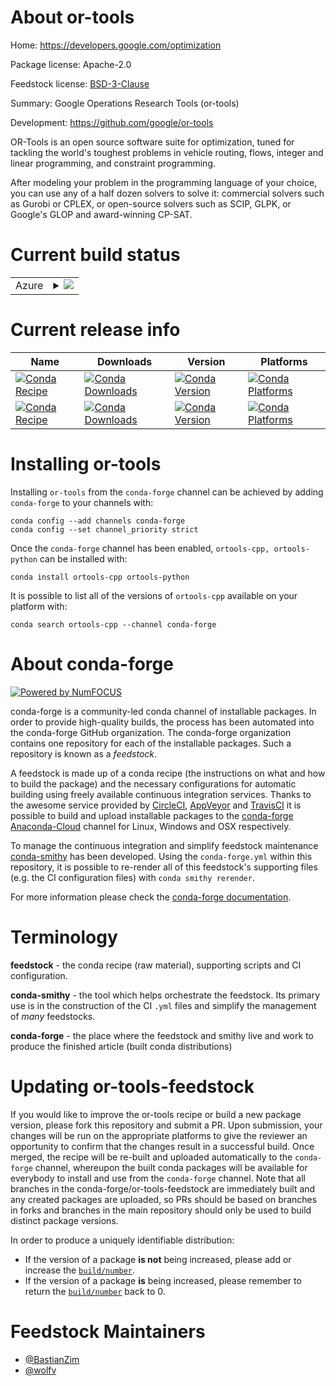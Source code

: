 About or-tools
==============

Home: https://developers.google.com/optimization

Package license: Apache-2.0

Feedstock license: [BSD-3-Clause](https://github.com/conda-forge/or-tools-feedstock/blob/master/LICENSE.txt)

Summary: Google Operations Research Tools (or-tools)

Development: https://github.com/google/or-tools

OR-Tools is an open source software suite for optimization, tuned for tackling
the world's toughest problems in vehicle routing, flows, integer and linear
programming, and constraint programming.

After modeling your problem in the programming language of your choice, you
can use any of a half dozen solvers to solve it: commercial solvers such as
Gurobi or CPLEX, or open-source solvers such as SCIP, GLPK, or Google's GLOP
and award-winning CP-SAT.


Current build status
====================


<table>
    
  <tr>
    <td>Azure</td>
    <td>
      <details>
        <summary>
          <a href="https://dev.azure.com/conda-forge/feedstock-builds/_build/latest?definitionId=14287&branchName=master">
            <img src="https://dev.azure.com/conda-forge/feedstock-builds/_apis/build/status/or-tools-feedstock?branchName=master">
          </a>
        </summary>
        <table>
          <thead><tr><th>Variant</th><th>Status</th></tr></thead>
          <tbody><tr>
              <td>linux_64</td>
              <td>
                <a href="https://dev.azure.com/conda-forge/feedstock-builds/_build/latest?definitionId=14287&branchName=master">
                  <img src="https://dev.azure.com/conda-forge/feedstock-builds/_apis/build/status/or-tools-feedstock?branchName=master&jobName=linux&configuration=linux_64_" alt="variant">
                </a>
              </td>
            </tr>
          </tbody>
        </table>
      </details>
    </td>
  </tr>
</table>

Current release info
====================

| Name | Downloads | Version | Platforms |
| --- | --- | --- | --- |
| [![Conda Recipe](https://img.shields.io/badge/recipe-ortools--cpp-green.svg)](https://anaconda.org/conda-forge/ortools-cpp) | [![Conda Downloads](https://img.shields.io/conda/dn/conda-forge/ortools-cpp.svg)](https://anaconda.org/conda-forge/ortools-cpp) | [![Conda Version](https://img.shields.io/conda/vn/conda-forge/ortools-cpp.svg)](https://anaconda.org/conda-forge/ortools-cpp) | [![Conda Platforms](https://img.shields.io/conda/pn/conda-forge/ortools-cpp.svg)](https://anaconda.org/conda-forge/ortools-cpp) |
| [![Conda Recipe](https://img.shields.io/badge/recipe-ortools--python-green.svg)](https://anaconda.org/conda-forge/ortools-python) | [![Conda Downloads](https://img.shields.io/conda/dn/conda-forge/ortools-python.svg)](https://anaconda.org/conda-forge/ortools-python) | [![Conda Version](https://img.shields.io/conda/vn/conda-forge/ortools-python.svg)](https://anaconda.org/conda-forge/ortools-python) | [![Conda Platforms](https://img.shields.io/conda/pn/conda-forge/ortools-python.svg)](https://anaconda.org/conda-forge/ortools-python) |

Installing or-tools
===================

Installing `or-tools` from the `conda-forge` channel can be achieved by adding `conda-forge` to your channels with:

```
conda config --add channels conda-forge
conda config --set channel_priority strict
```

Once the `conda-forge` channel has been enabled, `ortools-cpp, ortools-python` can be installed with:

```
conda install ortools-cpp ortools-python
```

It is possible to list all of the versions of `ortools-cpp` available on your platform with:

```
conda search ortools-cpp --channel conda-forge
```


About conda-forge
=================

[![Powered by NumFOCUS](https://img.shields.io/badge/powered%20by-NumFOCUS-orange.svg?style=flat&colorA=E1523D&colorB=007D8A)](http://numfocus.org)

conda-forge is a community-led conda channel of installable packages.
In order to provide high-quality builds, the process has been automated into the
conda-forge GitHub organization. The conda-forge organization contains one repository
for each of the installable packages. Such a repository is known as a *feedstock*.

A feedstock is made up of a conda recipe (the instructions on what and how to build
the package) and the necessary configurations for automatic building using freely
available continuous integration services. Thanks to the awesome service provided by
[CircleCI](https://circleci.com/), [AppVeyor](https://www.appveyor.com/)
and [TravisCI](https://travis-ci.com/) it is possible to build and upload installable
packages to the [conda-forge](https://anaconda.org/conda-forge)
[Anaconda-Cloud](https://anaconda.org/) channel for Linux, Windows and OSX respectively.

To manage the continuous integration and simplify feedstock maintenance
[conda-smithy](https://github.com/conda-forge/conda-smithy) has been developed.
Using the ``conda-forge.yml`` within this repository, it is possible to re-render all of
this feedstock's supporting files (e.g. the CI configuration files) with ``conda smithy rerender``.

For more information please check the [conda-forge documentation](https://conda-forge.org/docs/).

Terminology
===========

**feedstock** - the conda recipe (raw material), supporting scripts and CI configuration.

**conda-smithy** - the tool which helps orchestrate the feedstock.
                   Its primary use is in the construction of the CI ``.yml`` files
                   and simplify the management of *many* feedstocks.

**conda-forge** - the place where the feedstock and smithy live and work to
                  produce the finished article (built conda distributions)


Updating or-tools-feedstock
===========================

If you would like to improve the or-tools recipe or build a new
package version, please fork this repository and submit a PR. Upon submission,
your changes will be run on the appropriate platforms to give the reviewer an
opportunity to confirm that the changes result in a successful build. Once
merged, the recipe will be re-built and uploaded automatically to the
`conda-forge` channel, whereupon the built conda packages will be available for
everybody to install and use from the `conda-forge` channel.
Note that all branches in the conda-forge/or-tools-feedstock are
immediately built and any created packages are uploaded, so PRs should be based
on branches in forks and branches in the main repository should only be used to
build distinct package versions.

In order to produce a uniquely identifiable distribution:
 * If the version of a package **is not** being increased, please add or increase
   the [``build/number``](https://docs.conda.io/projects/conda-build/en/latest/resources/define-metadata.html#build-number-and-string).
 * If the version of a package **is** being increased, please remember to return
   the [``build/number``](https://docs.conda.io/projects/conda-build/en/latest/resources/define-metadata.html#build-number-and-string)
   back to 0.

Feedstock Maintainers
=====================

* [@BastianZim](https://github.com/BastianZim/)
* [@wolfv](https://github.com/wolfv/)

